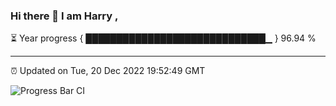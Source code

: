 ### Hi there 👋 I am Harry , 

⏳ Year progress { █████████████████████████████▁ } 96.94 %

---

⏰ Updated on Tue, 20 Dec 2022 19:52:49 GMT

![Progress Bar CI](https://github.com/duykhang68/duykhang68/workflows/Progress%20Bar%20CI/badge.svg)
